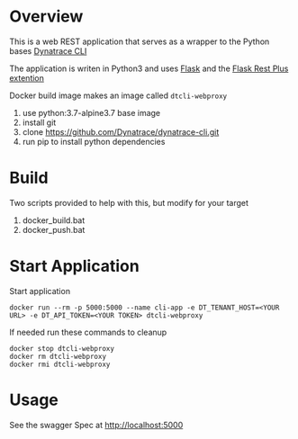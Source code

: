 # Overview

This is a web REST application that serves as a wrapper to the Python bases [Dynatrace CLI](https://github.com/Dynatrace/dynatrace-cli)

The application is writen in Python3 and uses [Flask](http://flask.pocoo.org) and the [Flask Rest Plus extention](https://flask-restplus.readthedocs.io)

Docker build image makes an image called ```dtcli-webproxy```
1. use python:3.7-alpine3.7 base image
1. install git
1. clone https://github.com/Dynatrace/dynatrace-cli.git 
1. run pip to install python dependencies
 
# Build

Two scripts provided to help with this, but modify for your target
1. docker_build.bat
1. docker_push.bat

# Start Application

Start application
```
docker run --rm -p 5000:5000 --name cli-app -e DT_TENANT_HOST=<YOUR URL> -e DT_API_TOKEN=<YOUR TOKEN> dtcli-webproxy
```

If needed run these commands to cleanup
```
docker stop dtcli-webproxy
docker rm dtcli-webproxy
docker rmi dtcli-webproxy
```

# Usage

See the swagger Spec at [http://localhost:5000](http://localhost:5000)

